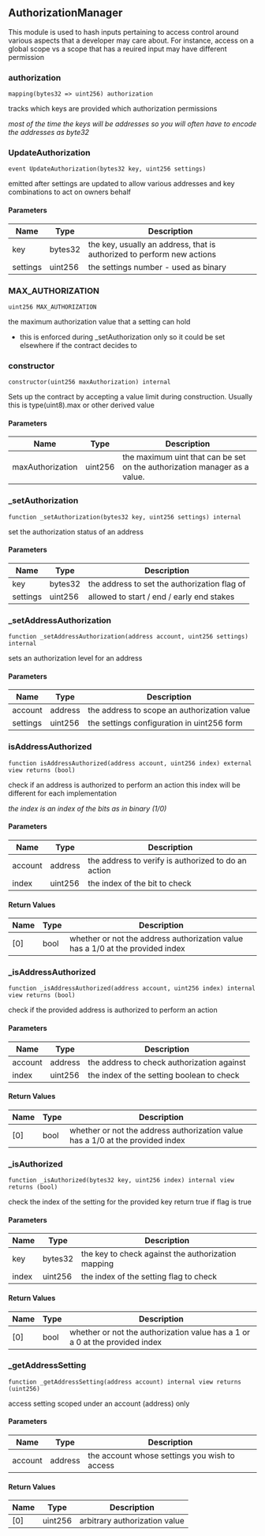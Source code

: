 
## AuthorizationManager

This module is used to hash inputs pertaining to access control around various
aspects that a developer may care about. For instance, access on a global scope
vs a scope that has a reuired input may have different permission

### authorization

```solidity
mapping(bytes32 => uint256) authorization
```

tracks which keys are provided which authorization permissions

_most of the time the keys will be addresses
so you will often have to encode the addresses as byte32_

### UpdateAuthorization

```solidity
event UpdateAuthorization(bytes32 key, uint256 settings)
```

emitted after settings are updated to allow various
addresses and key combinations to act on owners behalf

#### Parameters

| Name | Type | Description |
| ---- | ---- | ----------- |
| key | bytes32 | the key, usually an address, that is authorized to perform new actions |
| settings | uint256 | the settings number - used as binary |

### MAX_AUTHORIZATION

```solidity
uint256 MAX_AUTHORIZATION
```

the maximum authorization value that a setting can hold
- this is enforced during _setAuthorization only so it
could be set elsewhere if the contract decides to

### constructor

```solidity
constructor(uint256 maxAuthorization) internal
```

Sets up the contract by accepting a value limit during construction.
Usually this is type(uint8).max or other derived value

#### Parameters

| Name | Type | Description |
| ---- | ---- | ----------- |
| maxAuthorization | uint256 | the maximum uint that can be set on the authorization manager as a value. |

### _setAuthorization

```solidity
function _setAuthorization(bytes32 key, uint256 settings) internal
```

set the authorization status of an address

#### Parameters

| Name | Type | Description |
| ---- | ---- | ----------- |
| key | bytes32 | the address to set the authorization flag of |
| settings | uint256 | allowed to start / end / early end stakes |

### _setAddressAuthorization

```solidity
function _setAddressAuthorization(address account, uint256 settings) internal
```

sets an authorization level for an address

#### Parameters

| Name | Type | Description |
| ---- | ---- | ----------- |
| account | address | the address to scope an authorization value |
| settings | uint256 | the settings configuration in uint256 form |

### isAddressAuthorized

```solidity
function isAddressAuthorized(address account, uint256 index) external view returns (bool)
```

check if an address is authorized to perform an action
this index will be different for each implementation

_the index is an index of the bits as in binary (1/0)_

#### Parameters

| Name | Type | Description |
| ---- | ---- | ----------- |
| account | address | the address to verify is authorized to do an action |
| index | uint256 | the index of the bit to check |

#### Return Values

| Name | Type | Description |
| ---- | ---- | ----------- |
| [0] | bool | whether or not the address authorization value has a 1/0 at the provided index |

### _isAddressAuthorized

```solidity
function _isAddressAuthorized(address account, uint256 index) internal view returns (bool)
```

check if the provided address is authorized to perform an action

#### Parameters

| Name | Type | Description |
| ---- | ---- | ----------- |
| account | address | the address to check authorization against |
| index | uint256 | the index of the setting boolean to check |

#### Return Values

| Name | Type | Description |
| ---- | ---- | ----------- |
| [0] | bool | whether or not the address authorization value has a 1/0 at the provided index |

### _isAuthorized

```solidity
function _isAuthorized(bytes32 key, uint256 index) internal view returns (bool)
```

check the index of the setting for the provided key
return true if flag is true

#### Parameters

| Name | Type | Description |
| ---- | ---- | ----------- |
| key | bytes32 | the key to check against the authorization mapping |
| index | uint256 | the index of the setting flag to check |

#### Return Values

| Name | Type | Description |
| ---- | ---- | ----------- |
| [0] | bool | whether or not the authorization value has a 1 or a 0 at the provided index |

### _getAddressSetting

```solidity
function _getAddressSetting(address account) internal view returns (uint256)
```

access setting scoped under an account (address) only

#### Parameters

| Name | Type | Description |
| ---- | ---- | ----------- |
| account | address | the account whose settings you wish to access |

#### Return Values

| Name | Type | Description |
| ---- | ---- | ----------- |
| [0] | uint256 | arbitrary authorization value |

